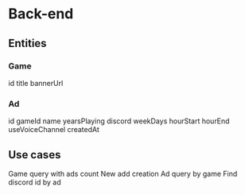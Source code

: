 # Back-end

## Entities

### Game

id
title
bannerUrl

### Ad

id
gameId
name
yearsPlaying
discord
weekDays
hourStart
hourEnd
useVoiceChannel
createdAt

## Use cases

Game query with ads count
New add creation
Ad query by game
Find discord id by ad
